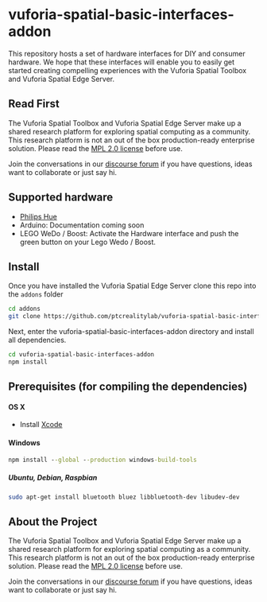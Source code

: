 # vuforia-spatial-basic-interfaces-addon

This repository hosts a set of hardware interfaces for DIY and consumer
hardware. We hope that these interfaces will enable you to easily get started
creating compelling experiences with the Vuforia Spatial Toolbox and Vuforia
Spatial Edge Server.

## Read First
The Vuforia Spatial Toolbox and Vuforia Spatial Edge Server make up a shared research platform for exploring spatial computing as a community. This research platform is not an out of the box production-ready enterprise solution. Please read the [MPL 2.0 license](LICENSE) before use.

Join the conversations in our [discourse forum](https://forum.spatialtoolbox.vuforia.com) if you have questions, ideas want to collaborate or just say hi.

## Supported hardware

- [Philips Hue](./interfaces/philipsHue/README.md)
- Arduino: Documentation coming soon
- LEGO WeDo / Boost: Activate the Hardware interface and push the green button on your Lego Wedo / Boost.

## Install
Once you have installed the Vuforia Spatial Edge Server clone this repo into the ```addons``` folder

```bash
cd addons
git clone https://github.com/ptcrealitylab/vuforia-spatial-basic-interfaces-addon.git
```

Next, enter the vuforia-spatial-basic-interfaces-addon directory and install all dependencies.

```bash
cd vuforia-spatial-basic-interfaces-addon
npm install
```

## Prerequisites (for compiling the dependencies)

#### OS X

 * Install [Xcode](https://itunes.apple.com/ca/app/xcode/id497799835?mt=12)
 
 #### Windows

```cmd
npm install --global --production windows-build-tools
```
 
##### Ubuntu, Debian, Raspbian

```sh
sudo apt-get install bluetooth bluez libbluetooth-dev libudev-dev
```

## About the Project
The Vuforia Spatial Toolbox and Vuforia Spatial Edge Server make up a shared research platform for exploring spatial computing as a community. This research platform is not an out of the box production-ready enterprise solution. Please read the [MPL 2.0 license](LICENSE) before use.

Join the conversations in our [discourse forum](https://forum.spatialtoolbox.vuforia.com) if you have questions, ideas want to collaborate or just say hi.
